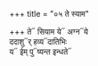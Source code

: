+++
title = "०५ ते स्याम"

+++
ते᳓ सियाम ये᳓ अग्न᳓ये  
ददाशु᳓र् हव्य᳓दातिभिः  
य᳓ ईम् पु᳓ष्यन्त इन्धते᳓